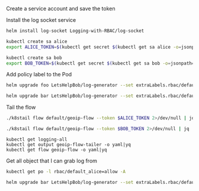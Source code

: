 Create a service account and save the token

Install the log socket service
```bash
helm install log-socket Logging-with-RBAC/log-socket
```

```bash
kubectl create sa alice
export ALICE_TOKEN=$(kubectl get secret $(kubectl get sa alice -o=jsonpath='{.secrets[0].name}') -o=jsonpath='{.data.token}' | base64 -D)
```

```bash
kubectl create sa bob
export BOB_TOKEN=$(kubectl get secret $(kubectl get sa bob -o=jsonpath='{.secrets[0].name}') -o=jsonpath='{.data.token}' | base64 -D)
```

Add policy label to the Pod

```bash
helm upgrade foo LetsHelpBob/log-generator --set extraLabels.rbac/default_alice=allow
```

```bash
helm upgrade bar LetsHelpBob/log-generator --set extraLabels.rbac/default_bob=allow --set extraLabels.rbac/default_alice=allow
```

Tail the flow

```bash
./k8stail flow default/geoip-flow --token $ALICE_TOKEN 2>/dev/null | jq 'if .kubernetes != null then .kubernetes.pod_name else .error end'
```

```bash
./k8stail flow default/geoip-flow --token $BOB_TOKEN 2>/dev/null | jq 'if .kubernetes != null then .kubernetes.pod_name else .error end'
```

```
kubectl get logging-all
kubectl get output geoip-flow-tailer -o yaml|yq
kubectl get flow geoip-flow -o yaml|yq

```

Get all object that I can grab log from

```bash
kubectl get po -l rbac/default_alice=allow -A 
```

```bash
helm upgrade bar LetsHelpBob/log-generator --set extraLabels.rbac/default_bob=allow --set extraLabels.rbac/default_alice=deny
```